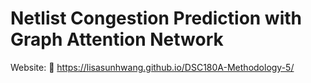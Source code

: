 # Netlist Congestion Prediction with Graph Attention Network
Website: 🔗 https://lisasunhwang.github.io/DSC180A-Methodology-5/
